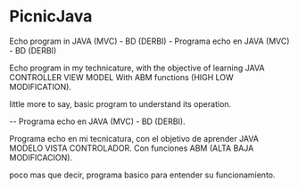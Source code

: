 # PicnicJava
Echo program in JAVA (MVC) - BD (DERBI) - Programa echo en JAVA (MVC) - BD (DERBI) 

Echo program in my technicature, with the objective of learning JAVA CONTROLLER VIEW MODEL
With ABM functions (HIGH LOW MODIFICATION).

little more to say, basic program to understand its operation.


--
Programa echo en JAVA (MVC) - BD (DERBI).

Programa echo en mi tecnicatura, con el objetivo de aprender JAVA MODELO VISTA CONTROLADOR. 
Con funciones ABM (ALTA BAJA MODIFICACION).

poco mas que decir, programa basico para entender su funcionamiento.
